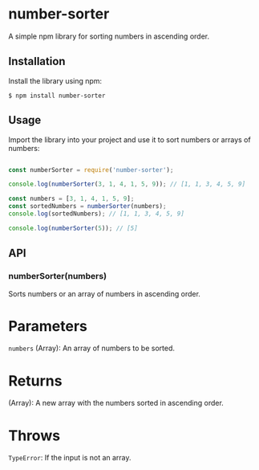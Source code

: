 # number-sorter

A simple npm library for sorting numbers in ascending order.

## Installation

Install the library using npm:

```
$ npm install number-sorter

```

## Usage

Import the library into your project and use it to sort numbers or arrays of numbers:

```js

const numberSorter = require('number-sorter');

console.log(numberSorter(3, 1, 4, 1, 5, 9)); // [1, 1, 3, 4, 5, 9]

const numbers = [3, 1, 4, 1, 5, 9];
const sortedNumbers = numberSorter(numbers);
console.log(sortedNumbers); // [1, 1, 3, 4, 5, 9]

console.log(numberSorter(5)); // [5]

```

## API

### numberSorter(numbers)
Sorts numbers or an array of numbers in ascending order.

# Parameters
`numbers` (Array): An array of numbers to be sorted.

# Returns
(Array): A new array with the numbers sorted in ascending order.

# Throws
`TypeError`: If the input is not an array.
